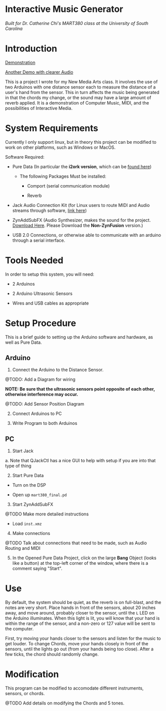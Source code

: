 # Interactive Music Generator
###### Built for Dr. Catherine Chi's MART380 class at the University of South Carolina

# Introduction

[Demonstration](https://youtu.be/Tb5iDYDCC1g)

[Another Demo with clearer Audio](https://www.youtube.com/watch?v=XsCLcTWwn0g)

This is a project I wrote for my New Media Arts class. It involves the use of two Arduinos with one distance sensor each to measure the distance of a user's hand from the sensor. This in turn affects the music being generated in that the chords my change, or the sound may have a large amount of reverb applied. It is a demonstration of Computer Music, MIDI, and the possibilities of Interactive Media.

# System Requirements

Currently I only support linux, but in theory this project can be modified to work on other platforms, such as Windows or MacOS.

Software Required:

- Pure Data (In particular the __i2ork version__, which can be [found here](https://puredata.info/downloads/Pd-L2Ork))

  - The following Packages Must be installed:
  
    - Comport (serial communication module)
    
    - Reverb
    
- Jack Audio Connection Kit (for Linux users to route MIDI and Audio streams through software, [link here](http://jackaudio.org/))

- ZynAddSubFX (Audio Synthesizer, makes the sound for the project. [Download Here](http://zynaddsubfx.sourceforge.net/download.html). Please Download the __Non-ZynFusion__ version.)

- USB 2.0 Connections, or otherwise able to communicate with an arduino through a serial interface.

# Tools Needed

In order to setup this system, you will need:

- 2 Arduinos

- 2 Arduino Ultrasonic Sensors

- Wires and USB cables as appropriate

# Setup Procedure

This is a brief guide to setting up the Arduino software and hardware, as well as Pure Data.

## Arduino

1. Connect the Arduino to the Distance Sensor.

@TODO: Add a Diagram for wiring

__NOTE: Be sure that the ultrasonic sensors point opposite of each other, otherwise interference may occur.__

@TODO: Add Sensor Position Diagram

2. Connect Arduinos to PC

3. Write Program to both Arduinos

## PC

1. Start Jack

  a. Note that QJackCtl has a nice GUI to help with setup if you are into that type of thing
  
2. Start Pure Data

  - Turn on the DSP
  
  - Open up `mart380_final.pd`

3. Start ZynAddSubFX
  
  @TODO Make more detailed instructions

  - Load `inst.xmz`

4. Make connections

  @TODO Talk about connections that need to be made, such as Audio Routing and MIDI

5. In the Opened Pure Data Project, click on the large __Bang__ Object (looks like a button) at the top-left corner of the window, where there is a comment saying "Start".

# Use

By default, the system should be quiet, as the reverb is on full-blast, and the notes are very short. Place hands in front of the sensors, about 20 inches away, and move around, probably closer to the sensor, until the `L` LED on the Arduino illuminates. When this light is lit, you will know that your hand is within the range of the sensor, and a non-zero or 127 value will be sent to the computer.

First, try moving your hands closer to the sensors and listen for the music to get louder. To change Chords, move your hands closely in front of the sensors, until the lights go out (from your hands being too close). After a few ticks, the chord should randomly change.

# Modification

This program can be modified to accomodate different instruments, sensors, or chords. 

@TODO Add details on modifying the Chords and 5 tones.
